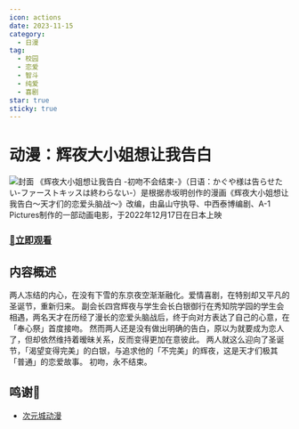 ```yaml
---
icon: actions
date: 2023-11-15
category:
  - 日漫
tag:
  - 校园
  - 恋爱
  - 智斗
  - 纯爱
  - 喜剧
star: true
sticky: true
---
```


# 动漫：辉夜大小姐想让我告白
<!-- more -->
![封面](/img/huiye.jpg)
《辉夜大小姐想让我告白 -初吻不会结束-》（日语：かぐや様は告らせたい-ファーストキッスは終わらない-）是根据赤坂明创作的漫画《辉夜大小姐想让我告白～天才们的恋爱头脑战～》改编，由畠山守执导、中西泰博编剧、A-1 Pictures制作的一部动画电影，于2022年12月17日在日本上映
  
### [🚪立即观看](https://www.cycdm01.top/search.html?wd=辉夜大小姐想让我告白)
  
## 内容概述

两人冻结的内心，在没有下雪的东京夜空渐渐融化。爱情喜剧，在特别却又平凡的圣诞节，重新归来。
副会长四宫辉夜与学生会长白银御行在秀知院学园的学生会相遇，两名天才在历经了漫长的恋爱头脑战后，终于向对方表达了自己的心意，在「奉心祭」首度接吻。
然而两人还是没有做出明确的告白，原以为就要成为恋人了，但却依然维持着暧昧关系，反而变得更加在意彼此。
两人就这么迎向了圣诞节，「渴望变得完美」的白银，与追求他的「不完美」的辉夜，这是天才们极其「普通」的恋爱故事。
初吻，永不结束。

## 鸣谢🎉
- [次元城动漫](https://www.cycdm01.top)
